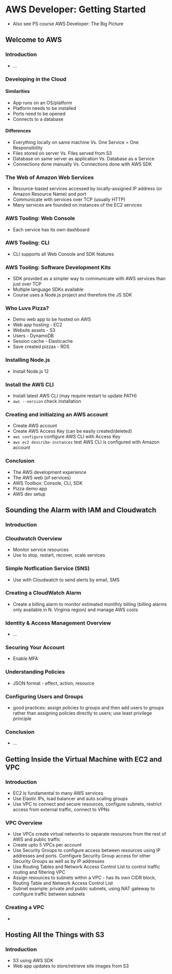 # AWS Developer: Getting Started
- Also see PS course AWS Developer: The Big Picture

## Welcome to AWS
### Introduction
- ...

### Developing in the Cloud
#### Similarities
- App runs on an OS/platform
- Platform needs to be installed
- Ports need to be opened
- Connects to a database

#### Differences
- Everything locally on same machine Vs. One Service = One Responsibility
- Files stored on server Vs. Files served from S3
- Database on same server as application Vs. Database as a Service
- Connections done manually Vs. Connections done with AWS SDK

### The Web of Amazon Web Services
- Resource-based services accessed by locally-assigned IP address (or Amazon Resource Name) and port 
- Communicate with services over TCP (usually HTTP)
- Many services are founded on instances of the EC2 services

### AWS Tooling: Web Console
- Each service has its own dashboard

### AWS Tooling: CLI
- CLI supports all Web Console and SDK features

### AWS Tooling: Software Development Kits
- SDK provided as a simpler way to communicate with AWS services than just over TCP
- Multiple language SDKs available
- Course uses a Node.js project and therefore the JS SDK

### Who Luvs Pizza?
- Demo web app to be hosted on AWS
- Web app hosting - EC2
- Website assets - S3
- Users - DynamoDB
- Session cache - Elasticache
- Save created pizzas - RDS

### Installing Node.js
- Install Node.js 12

### Install the AWS CLI
- Install latest AWS CLI (may require restart to update PATH)
- `aws --version` check installation

### Creating and initialzing an AWS account
- Create AWS account
- Create AWS Access Key (can be easily created/deleted)
- `aws configure` configure AWS CLI with Access Key
- `aws ec2 describe-instances` test AWS CLI is configured with Amazon account

### Conclusion
- The AWS development experience
- The AWS web (of services)
- AWS Toolbox: Console, CLI, SDK
- Pizza demo app
- AWS dev setup

## Sounding the Alarm with IAM and Cloudwatch
### Introduction

### Cloudwatch Overview
- Monitor service resources
- Use to stop, restart, recover, scale services

### Simple Notfication Service (SNS)
- Use with Cloudwatch to send alerts by email, SMS

### Creating a CloudWatch Alarm
- Create a billing alarm to monitor estimated montlhly billing (billing alarms only available in N. Virginia region) and manage AWS costs

### Identity & Access Management Overview
- ...

### Securing Your Account
- Enable MFA

### Understanding Policies
- JSON format - effect, action, resource


### Configuring Users and Groups
- good practices: assign policies to groups and then add users to groups rather than assigning policies directly to users; use least privilege principle

### Conclusion
- ...

## Getting Inside the Virtual Machine with EC2 and VPC
### Introduction
- EC2 is fundamental to many AWS services 
- Use Elastic IPs, load balancer and auto scaling groups
- Use VPC to connect and secure resources, configure subnets, restrict access from external traffic, connect to VPNs

### VPC Overview
- Use VPCs create virtual networks to separate resources from the rest of AWS and public traffic
- Create upto 5 VPCs per account
- Use Security Groups to configure access between resources using IP addresses and ports. Comfigure Security Group access for other Security Groups as well as by IP addresses
- Use Routing Tables and Network Access Control List to control traffic routing and filtering VPC
- Assign resources to subnets within a VPC - has its own CIDR block, Routing Table and Network Access Control List
- Subnet example: private and public subnets, using NAT gateway to configure traffic between subnets

### Creating a VPC
- 

## Hosting All the Things with S3
### Introduction
- S3 using AWS SDK
- Web app updates to store/retrieve site images from S3
